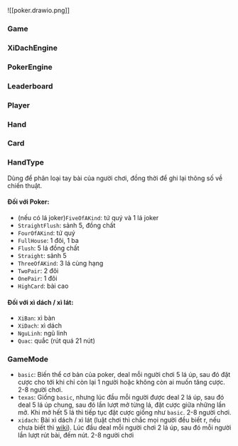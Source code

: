 ![[poker.drawio.png]]

### Game
### XiDachEngine
### PokerEngine
### Leaderboard
### Player
### Hand
### Card
### HandType
Dùng để phân loại tay bài của người chơi, đồng thời để ghi lại thông số về chiến thuật.
#### Đối với Poker:
- (nếu có lá joker)`FiveOfAKind`: tứ quý và 1 lá joker
- `StraightFlush`: sảnh 5, đồng chất
- `FourOfAKind`: tứ quý
- `FullHouse`: 1 đôi, 1 ba
- `Flush`: 5 lá đồng chất
- `Straight`: sảnh 5
- `ThreeOfAKind`: 3 lá cùng hạng
- `TwoPair`: 2 đôi
- `OnePair`: 1 đôi
- `HighCard`: bài cao
#### Đối với xì dách / xì lát:
- `XiBan`: xì bàn
- `XiDach`: xì dách
- `NguLinh`: ngũ linh
- `Quac`: quắc (rút quá 21 nút)
### GameMode
- `basic`: Biến thể cơ bản của poker, deal mỗi người chơi 5 lá úp, sau đó đặt cược cho tới khi chỉ còn lại 1 người hoặc không còn ai muốn tăng cược. 2-8 người chơi.
- `texas`: Giống `basic`, nhưng lúc đầu mỗi người được deal 2 lá úp, sau đó deal 5 lá úp chung, sau đó lần lượt mở từng lá, đặt cược giữa những lần mở. Khi mở hết 5 lá thì tiếp tục đặt cược giống như `basic`. 2-8 người chơi.
- `xidach`: Bài xì dách / xì lát (luật chơi thì chắc mọi người đều biết r, nếu chưa biết thì [wiki](https://vi.wikipedia.org/wiki/X%C3%AC_d%C3%A1ch)). Lúc đầu deal mỗi người chơi 2 lá úp, sau đó mỗi người lần lượt rút bài, đếm nút. 2-8 người chơi